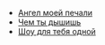 * [Ангел моей печали](Ангел%20моей%20печали)
* [Чем ты дышишь](Чем%20ты%20дышишь)
* [Шоу для тебя одной](Шоу%20для%20тебя%20одной)